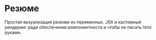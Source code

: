 # Резюме
Простая визуализация резюме из переменных.
JSX и кастомный рендеринг ради обеспечения компонентности и чтобы не писать html руками.
